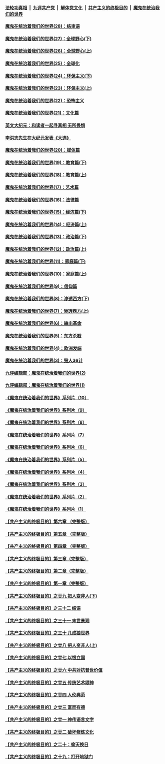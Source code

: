 ####  [法轮功真相](../../../../basic/blob/master/README.md?t=03200031) &nbsp;|&nbsp; [九评共产党](../../../../9ping.md/blob/master/README.md?t=03200031) &nbsp;|&nbsp; [解体党文化](../../../../jtdwh.md/blob/master/README.md?t=03200031)  &nbsp;|&nbsp; [共产主义的终极目的](../../../../gczydzjmd.md/blob/master/README.md?t=03200031) &nbsp;|&nbsp; [魔鬼在统治我们的世界](../../../../mgztzwmdsj.md/blob/master/README.md?t=03200031) 

#### [魔鬼在统治着我们的世界(28)：结束语](../pages/nsc422/n10936246.md?t=03200031) 

#### [魔鬼在统治着我们的世界(27)：全球野心(下)](../pages/nsc422/n10928319.md?t=03200031) 

#### [魔鬼在统治着我们的世界(26)：全球野心(上)](../pages/nsc422/n10900318.md?t=03200031) 

#### [魔鬼在统治着我们的世界(25)：全球化](../pages/nsc422/n10788205.md?t=03200031) 

#### [魔鬼在统治着我们的世界(24)：环保主义(下)](../pages/nsc422/n10695307.md?t=03200031) 

#### [魔鬼在统治着我们的世界(23)：环保主义(上)](../pages/nsc422/n10688613.md?t=03200031) 

#### [魔鬼在统治着我们的世界(22)：恐怖主义](../pages/nsc422/n10614727.md?t=03200031) 

#### [魔鬼在统治着我们的世界(21)：文化篇](../pages/nsc422/n10597706.md?t=03200031) 

#### [英文大纪元：和读者一起寻真相 无所畏惧](../pages/nsc422/n12542027.md?t=03200031) 

#### [李洪志先生在大纪元发表《大选》](../pages/nsc422/n12534746.md?t=03200031) 

#### [魔鬼在统治着我们的世界(20)：媒体篇](../pages/nsc422/n10586579.md?t=03200031) 

#### [魔鬼在统治着我们的世界(19)：教育篇(下)](../pages/nsc422/n10564808.md?t=03200031) 

#### [魔鬼在统治着我们的世界(18)：教育篇(上)](../pages/nsc422/n10526970.md?t=03200031) 

#### [魔鬼在统治着我们的世界(17)：艺术篇](../pages/nsc422/n10499093.md?t=03200031) 

#### [魔鬼在统治着我们的世界(16)：法律篇](../pages/nsc422/n10485969.md?t=03200031) 

#### [魔鬼在统治着我们的世界(15)：经济篇(下)](../pages/nsc422/n10469975.md?t=03200031) 

#### [魔鬼在统治着我们的世界(14)：经济篇(上)](../pages/nsc422/n10457370.md?t=03200031) 

#### [魔鬼在统治着我们的世界(13)：政治篇(下)](../pages/nsc422/n10448270.md?t=03200031) 

#### [魔鬼在统治着我们的世界(12)：政治篇(上)](../pages/nsc422/n10444576.md?t=03200031) 

#### [魔鬼在统治着我们的世界(11)：家庭篇(下)](../pages/nsc422/n10440961.md?t=03200031) 

#### [魔鬼在统治着我们的世界(10)：家庭篇(上)](../pages/nsc422/n10435448.md?t=03200031) 

#### [魔鬼在统治着我们的世界(9)：信仰篇](../pages/nsc422/n10432159.md?t=03200031) 

#### [魔鬼在统治着我们的世界(8)：渗透西方(下)](../pages/nsc422/n10429603.md?t=03200031) 

#### [魔鬼在统治着我们的世界(7)：渗透西方(上)](../pages/nsc422/n10426013.md?t=03200031) 

#### [魔鬼在统治着我们的世界(6)：输出革命](../pages/nsc422/n10421536.md?t=03200031) 

#### [魔鬼在统治着我们的世界(5)：东方杀戮](../pages/nsc422/n10417707.md?t=03200031) 

#### [魔鬼在统治着我们的世界(4)：欧洲发端](../pages/nsc422/n10414890.md?t=03200031) 

#### [魔鬼在统治着我们的世界(3)：毁人36计](../pages/nsc422/n10411583.md?t=03200031) 

#### [九评编辑部：魔鬼在统治着我们的世界(2)](../pages/nsc422/n10410036.md?t=03200031) 

#### [九评编辑部：魔鬼在统治着我们的世界(1)](../pages/nsc422/n10406825.md?t=03200031) 

#### [《魔鬼在统治着我们的世界》系列片（10）](../pages/nsc422/n12292670.md?t=03200031) 

#### [《魔鬼在统治着我们的世界》系列片（9）](../pages/nsc422/n12290859.md?t=03200031) 

#### [《魔鬼在统治着我们的世界》系列片（8）](../pages/nsc422/n12287445.md?t=03200031) 

#### [《魔鬼在统治着我们的世界》系列片（7）](../pages/nsc422/n12283425.md?t=03200031) 

#### [《魔鬼在统治着我们的世界》系列片（6）](../pages/nsc422/n12282314.md?t=03200031) 

#### [《魔鬼在统治着我们的世界》系列片（5）](../pages/nsc422/n12281419.md?t=03200031) 

#### [《魔鬼在统治着我们的世界》系列片（4）](../pages/nsc422/n12274024.md?t=03200031) 

#### [《魔鬼在统治着我们的世界》系列片（3）](../pages/nsc422/n12271322.md?t=03200031) 

#### [《魔鬼在统治着我们的世界》系列片（2）](../pages/nsc422/n12269049.md?t=03200031) 

#### [《魔鬼在统治着我们的世界》系列片（1）](../pages/nsc422/n12267575.md?t=03200031) 

#### [【共产主义的终极目的】第六章 （完整版）](../pages/nsc422/n11428913.md?t=03200031) 

#### [【共产主义的终极目的】第五章 （完整版）](../pages/nsc422/n11428912.md?t=03200031) 

#### [【共产主义的终极目的】第四章 （完整版）](../pages/nsc422/n11428907.md?t=03200031) 

#### [【共产主义的终极目的】第三章（完整版）](../pages/nsc422/n11428848.md?t=03200031) 

#### [【共产主义的终极目的】第二章（完整版）](../pages/nsc422/n11428831.md?t=03200031) 

#### [【共产主义的终极目的】第一章（完整版）](../pages/nsc422/n11417651.md?t=03200031) 

#### [【共产主义的终极目的】之廿九 把人变非人(下)](../pages/nsc422/n11344140.md?t=03200031) 

#### [【共产主义的终极目的】之三十二 结语](../pages/nsc422/n11360535.md?t=03200031) 

#### [【共产主义的终极目的】之三十一 末世景观](../pages/nsc422/n11351129.md?t=03200031) 

#### [【共产主义的终极目的】之三十 几成狼世界](../pages/nsc422/n11348280.md?t=03200031) 

#### [【共产主义的终极目的】之廿八 把人变非人(上)](../pages/nsc422/n11340492.md?t=03200031) 

#### [【共产主义的终极目的】之廿七 以恨立国](../pages/nsc422/n11336944.md?t=03200031) 

#### [【共产主义的终极目的】之廿六 中共对抗普世价值](../pages/nsc422/n11324785.md?t=03200031) 

#### [【共产主义的终极目的】之廿五 传统艺术颂神](../pages/nsc422/n11296396.md?t=03200031) 

#### [【共产主义的终极目的】之廿四 人伦典范](../pages/nsc422/n11296397.md?t=03200031) 

#### [【共产主义的终极目的】之廿三 富而有德](../pages/nsc422/n11283598.md?t=03200031) 

#### [【共产主义的终极目的】之廿一 神传语言文字](../pages/nsc422/n11263265.md?t=03200031) 

#### [【共产主义的终极目的】之廿二 破坏修炼文化](../pages/nsc422/n11245728.md?t=03200031) 

#### [【共产主义的终极目的】之二十：偷天换日](../pages/nsc422/n11238846.md?t=03200031) 

#### [【共产主义的终极目的】之十九：打开地狱门](../pages/nsc422/n11206376.md?t=03200031) 

